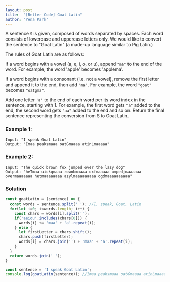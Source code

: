 ```yaml
---
layout: post
title:  "[Better Code] Goat Latin"
author: "Yena Park"
---
```


A sentence ```S``` is given, composed of words separated by spaces. Each word consists of lowercase and uppercase letters only.
We would like to convert the sentence to "Goat Latin" (a made-up language similar to Pig Latin.)

The rules of Goat Latin are as follows:

If a word begins with a vowel (a, e, i, o, or u), append ```"ma"``` to the end of the word.
For example, the word 'apple' becomes 'applema'.
 
If a word begins with a consonant (i.e. not a vowel), remove the first letter and append it to the end, then add ```"ma"```.
For example, the word ```"goat"``` becomes ```"oatgma"```.
 
Add one letter ```'a'``` to the end of each word per its word index in the sentence, starting with 1.
For example, the first word gets ```"a"``` added to the end, the second word gets ```"aa"``` added to the end and so on.
Return the final sentence representing the conversion from S to Goat Latin. 

### Example 1:
```
Input: "I speak Goat Latin"
Output: "Imaa peaksmaaa oatGmaaaa atinLmaaaaa"
```

### Example 2:
```
Input: "The quick brown fox jumped over the lazy dog"
Output: "heTmaa uickqmaaa rownbmaaaa oxfmaaaaa umpedjmaaaaaa overmaaaaaaa hetmaaaaaaaa azylmaaaaaaaaa ogdmaaaaaaaaaa"
```

### Solution
```javascript
const goatLatin = (sentence) => {
  const words = sentence.split(' '); //I, speak, Goat, Latin
  for(let i=0; i<words.length; i++) {
    const chars = words[i].split('');
    if('aeiou'.includes(chars[0])) {
      words[i] += 'maa' + 'a'.repeat(i);
    } else {
      let firstLetter = chars.shift(); 
      chars.push(firstLetter);
      words[i] = chars.join('') + 'maa' + 'a'.repeat(i);
    }
  }
  return words.join(' ');
}

const sentence = 'I speak Goat Latin';
console.log(goatLatin(sentence)); //Imaa peaksmaaa oatGmaaaa atinLmaaaaa
```
